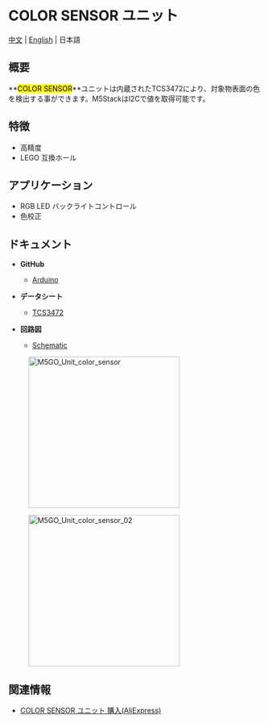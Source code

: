 # COLOR SENSOR ユニット

[中文](zh_CN/product_documents/units/unit_color_sensor) | [English](en/product_documents/units/unit_color_sensor) | 日本語

## 概要

**<mark>COLOR SENSOR</mark>**ユニットは内蔵されたTCS3472により、対象物表面の色を検出する事ができます。M5StackはI2Cで値を取得可能です。

## 特徴

- 高精度
- LEGO 互換ホール

## アプリケーション

- RGB LED バックライトコントロール
- 色校正

## ドキュメント

- **GitHub**
  - [Arduino](https://github.com/m5stack/M5Stack/tree/master/examples/Unit/Color)

- **データシート**
  - [TCS3472](https://pdf1.alldatasheet.com/datasheet-pdf/view/560511/AMSCO/TCS3472.html)

- **回路図**
  - [Schematic](https://github.com/m5stack/M5Stack)

<figure>
  <img src="assets/img/product_pics/units/M5GO_Unit_color_sensor.png" alt="M5GO_Unit_color_sensor" height="300px" width="300px">
</figure>
<figure>
  <img src="assets/img/product_pics/units/M5GO_Unit_color_sensor_02.jpg" alt="M5GO_Unit_color_sensor_02" height="300px" width="300px">
</figure>

## 関連情報

- [COLOR SENSOR ユニット 購入(AliExpress)](https://www.aliexpress.com/store/product/M5Stack-TCS34725-RGB-I2C/3226069_32946957647.html)